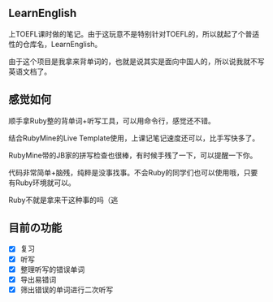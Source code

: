 ## LearnEnglish

上TOEFL课时做的笔记。由于这玩意不是特别针对TOEFL的，所以就起了个普适性的仓库名，LearnEnglish。

由于这个项目是我拿来背单词的，也就是说其实是面向中国人的，所以说我就不写英语文档了。

## 感觉如何

顺手拿Ruby整的背单词+听写工具，可以用命令行，感觉还不错。

结合RubyMine的Live Template使用，上课记笔记速度还可以，比手写快多了。

RubyMine带的JB家的拼写检查也很棒，有时候手残了一下，可以提醒一下你。

代码非常简单+脑残，纯粹是没事找事。不会Ruby的同学们也可以使用哦，只要有Ruby环境就可以。

Ruby不就是拿来干这种事的吗（逃

## 目前の功能

+ [X] 复习
+ [X] 听写
+ [X] 整理听写的错误单词
+ [X] 导出易错词
+ [X] 筛出错误的单词进行二次听写
